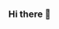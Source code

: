 ### Hi there 👋

<!--
**thiagocastillo/thiagocastillo** is a ✨ _special_ ✨ repository because its `README.md` (this file) appears on your GitHub profile.

Here are some ideas to get you started:

- 🔭 Estoy trabajando de profesor de informatica/programacion/tecnologia 
- 🌱 estoy estudiando ingenieria
- 💬 preguntame sobre informatica
- 📫 Por mi mail
- 😄 Pronouns: he/him
- ⚡ me divierte jugar a la compu
-->
